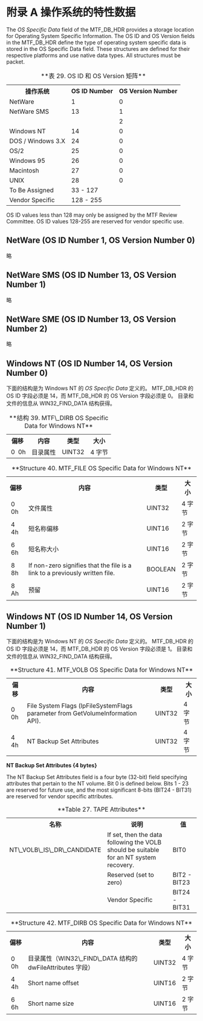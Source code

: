 # 附录 A 操作系统的特性数据

The _OS Specific Data_ field of the MTF\_DB\_HDR provides a storage location for Operating System Specific Information.
The OS ID and OS Version fields in the MTF\_DB\_HDR define the type of operating system specific data is stored in the OS
Specific Data field.
These structures are defined for their respective platforms and use native data types.
All structures must be packet.

<table>
  <tr>
    <th>操作系统</th><th>OS ID Number</th><th>OS Version Number</th>
  </tr>
  <tr>
    <td>NetWare</td><td>1</td><td>0</td>
  </tr>
  <tr>
    <td>NetWare SMS</td><td>13</td><td>1</td>
  </tr>
  <tr>
    <td></td><td></td><td>2</td>
  </tr>
  <tr>
    <td>Windows NT</td><td>14</td><td>0</td>
  </tr>
  <tr>
    <td>DOS / Windows 3.X</td><td>24</td><td>0</td>
  </tr>
   <tr>
    <td>OS/2</td><td>25</td><td>0</td>
  </tr>
  <tr>
    <td>Windows 95</td><td>26</td><td>0</td>
  </tr>
  <tr>
    <td>Macintosh</td><td>27</td><td>0</td>
  </tr>
  <tr>
    <td>UNIX</td><td>28</td><td>0</td>
  </tr>
  <tr>
    <td>To Be Assigned</td><td>33 - 127</td><td></td>
  </tr>
  <tr>
    <td>Vendor Specific</td><td>128 - 255</td><td></td>
  </tr>
  <caption>**表 29. OS ID 和 OS Version 矩阵**</caption>
</table>

OS ID values less than 128 may only be assigned by the MTF Review Committee.
OS ID values 128-255 are reserved for vendor specific use.

## NetWare (OS ID Number 1, OS Version Number 0)

略

## NetWare SMS (OS ID Number 13, OS Version Number 1)

略

## NetWare SME (OS ID Number 13, OS Version Number 2)

略

## Windows NT (OS ID Number 14, OS Version Number 0)

下面的结构是为 Windows NT 的 _OS Specific Data_ 定义的。
MTF\_DB\_HDR 的 OS ID 字段必须是 14，而 MTF\_DB\_HDR 的 OS Version 字段必须是 0。
目录和文件的信息从 WIN32\_FIND\_DATA 结构获得。

<table>
  <tr>
    <th>偏移</th><th>内容</th><th>类型</th><th>大小</th>
  </tr>
  <tr>
    <td>&nbsp;0 &nbsp;0h</td><td>目录属性</td><td>UINT32</td><td>4 字节</td>
  </tr>
  <caption>**结构 39. MTF\_DIRB OS Specific Data for Windows NT**</caption>
</table>

<table>
  <tr>
    <th>偏移</th><th>内容</th><th>类型</th><th>大小</th>
  </tr>
  <tr>
    <td>&nbsp;0 &nbsp;0h</td><td>文件属性</td><td>UINT32</td><td>4 字节</td>
  </tr>
  <tr>
    <td>&nbsp;4 &nbsp;4h</td><td>短名称偏移</td><td>UINT16</td><td>2 字节</td>
  </tr>
  <tr>
    <td>&nbsp;6 &nbsp;6h</td><td>短名称大小</td><td>UINT16</td><td>2 字节</td>
  </tr>
  <tr>
    <td>&nbsp;8 &nbsp;8h</td><td>If non-zero signifies that the file is a link to a previously written file.</td><td>BOOLEAN</td><td>2 字节</td>
  </tr>
  <tr>
    <td>&nbsp;8 &nbsp;Ah</td><td>预留</td><td>UINT16</td><td>2 字节</td>
  </tr>
  <caption>**Structure 40. MTF_FILE OS Specific Data for Windows NT**</caption>
</table>


## Windows NT (OS ID Number 14, OS Version Number 1)

下面的结构是为 Windows NT 的 _OS Specific Data_ 定义的。
MTF\_DB\_HDR 的 OS ID 字段必须是 14，而 MTF\_DB\_HDR 的 OS Version 字段必须是 1。
目录和文件的信息从 WIN32\_FIND\_DATA 结构获得。

<table>
  <tr>
    <th>偏移</th><th>内容</th><th>类型</th><th>大小</th>
  </tr>
  <tr>
    <td>&nbsp;0 &nbsp;0h</td><td>File System Flags
(lpFileSystemFlags parameter from GetVolumeInformation API).</td><td>UINT32</td><td>4 字节</td>
  </tr>
  <tr>
    <td>&nbsp;4 &nbsp;4h</td><td>NT Backup Set Attributes</td><td>UINT32</td><td>4 字节</td>
  </tr>
  <caption>**Structure 41. MTF_VOLB OS Specific Data for Windows NT**</caption>
</table>

**NT Backup Set Attributes {4 bytes}**

The NT Backup Set Attributes field is a four byte (32-bit) field specifying attributes that pertain to the NT volume.
Bit 0 is defined below.
Bits 1 - 23 are reserved for future use, and the most significant 8-bits (BIT24 - BIT31) are reserved for vendor specific attributes.

<table>
  <caption>**Table 27. TAPE Attributes**</caption>
  <tr>
    <th>名称</th><th>说明</th><th>值</th>
  </tr>
  <tr>
    <td>NT\_VOLB\_IS\_DR\_CANDIDATE</td><td>If set, then the data following the VOLB should be suitable for an NT system recovery.</td><td>BIT0</td>
  </tr>
  <tr>
    <td></td><td>Reserved (set to zero)</td><td>BIT2 - BIT23</td>
  </tr>
  <tr>
    <td></td><td>Vendor Specific</td><td>BIT24 - BIT31</td>
  </tr>
</table>

<table>
  <tr>
    <th>偏移</th><th>内容</th><th>类型</th><th>大小</th>
  </tr>
  <tr>
    <td>&nbsp;0 &nbsp;0h</td><td>目录属性（WIN32\_FIND\_DATA 结构的 dwFileAttributes 字段）</td><td>UINT32</td><td>4 字节</td>
  </tr>
  <tr>
    <td>&nbsp;4 &nbsp;4h</td><td>Short name offset</td><td>UINT16</td><td>2 字节</td>
  </tr>
  <tr>
    <td>&nbsp;6 &nbsp;6h</td><td>Short name size</td><td>UINT16</td><td>2 字节</td>
  </tr>
  <caption>**Structure 42. MTF_DIRB OS Specific Data for Windows NT**</caption>
</table>











